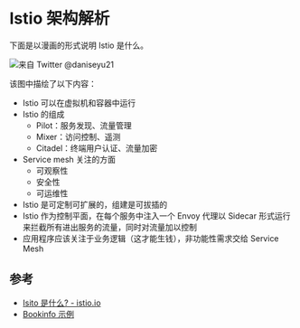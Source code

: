 # Istio 架构解析

下面是以漫画的形式说明 Istio 是什么。

![来自 Twitter @daniseyu21](https://ws3.sinaimg.cn/large/006tNbRwly1fujrgeesk7j316c0tz10y.jpg)

该图中描绘了以下内容：

- Istio 可以在虚拟机和容器中运行
- Istio 的组成
  - Pilot：服务发现、流量管理
  - Mixer：访问控制、遥测
  - Citadel：终端用户认证、流量加密
- Service mesh 关注的方面
  - 可观察性
  - 安全性
  - 可运维性
- Istio 是可定制可扩展的，组建是可拔插的
- Istio 作为控制平面，在每个服务中注入一个 Envoy 代理以 Sidecar 形式运行来拦截所有进出服务的流量，同时对流量加以控制
- 应用程序应该关注于业务逻辑（这才能生钱），非功能性需求交给 Service Mesh

## 参考

- [Isito 是什么? - istio.io](https://istio.io/zh/docs/concepts/what-is-istio/)
- [Bookinfo 示例](../action/bookinfo-sample.md)